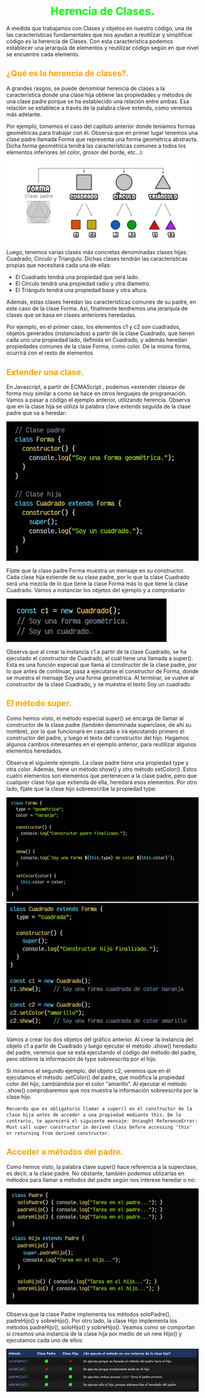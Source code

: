 # <span style="color:lime"><center>Herencia de Clases.</center></span>

A medida que trabajamos con Clases y objetos en nuestro código, una de las características fundamentales que nos ayudan a reutilizar y simplificar código es la herencia de Clases. Con esta característica podemos establecer una jerarquía de elementos y reutilizar código según en que nivel se encuentre cada elemento.

## <span style="color:orange">¿Qué es la herencia de clases?.</span>
A grandes rasgos, se puede denominar herencia de clases a la característica donde una clase hija obtiene las propiedades y métodos de una clase padre porque se ha establecido una relación entre ambas. Esa relación se establece a través de la palabra clave extends, como veremos más adelante.

Por ejemplo, tomemos el caso del capítulo anterior donde teníamos formas geométricas para trabajar con él. Observa que en primer lugar tenemos una clase padre llamada Forma que representa una forma geométrica abstracta. Dicha forma geométrica tendrá las características comunes a todos los elementos inferiores (el color, grosor del borde, etc...):

![alt text](./imagenes-herencia-de-clases/herencia.png)

Luego, tenemos varias clases más concretas denominadas clases hijas: Cuadrado, Circulo y Triangulo. Dichas clases tendrán las características propias que necesitará cada una de ellas:

   - El Cuadrado tendrá una propiedad que será lado.
   - El Círculo tendrá una propiedad radio y otra diametro.
   - El Triángulo tendrá una propiedad base y otra altura.

Además, estas clases heredan las características comunes de su padre, en este caso de la clase Forma. Así, finalmente tendremos una jerarquía de clases que se basa en clases anteriores heredadas.

Por ejemplo, en el primer caso, los elementos c1 y c2 son cuadrados, objetos generados (instanciados) a partir de la clase Cuadrado, que tienen cada uno una propiedad lado, definida en Cuadrado, y además heredan propiedades comunes de la clase Forma, como color. De la misma forma, ocurrirá con el resto de elementos

## <span style="color:orange">Extender una clase.</span>
En Javascript, a partir de ECMAScript , podemos «extender clases» de forma muy similar a como se hace en otros lenguajes de programación. Vamos a pasar a código el ejemplo anterior, utilizando herencia. Observa que en la clase hija se utiliza la palabra clave extends seguida de la clase padre que va a heredar:

![alt text](./imagenes-herencia-de-clases/image.png)

Fíjate que la clase padre Forma muestra un mensaje en su constructor. Cada clase hija extiende de su clase padre, por lo que la clase Cuadrado será una mezcla de lo que tiene la clase Forma más lo que tiene la clase Cuadrado. Vamos a instanciar los objetos del ejemplo y a comprobarlo:

![alt text](./imagenes-herencia-de-clases/image-1.png)

Observa que al crear la instancia c1 a partir de la clase Cuadrado, se ha ejecutado el constructor de Cuadrado, el cuál tiene una llamada a super(). Esta es una función especial que llama al constructor de la clase padre, por lo que antes de continuar, pasa a ejecutarse el constructor de Forma, donde se muestra el mensaje Soy una forma geométrica. Al terminar, se vuelve al constructor de la clase Cuadrado, y se muestra el texto Soy un cuadrado.

## <span style="color:orange">El método super.</span>
Como hemos visto, el método especial super() se encarga de llamar al constructor de la clase padre (también denominada superclase, de ahí su nombre), por lo que funcionará en cascada e irá ejecutando primero el constructor del padre, y luego el texto del constructor del hijo. Hagamos algunos cambios interesantes en el ejemplo anterior, para reutilizar algunos elementos heredados.

Observa el siguiente ejemplo. La clase padre tiene una propiedad type y otra color. Además, tiene un método show() y otro método setColor(). Estos cuatro elementos son elementos que pertenecen a la clase padre, pero que cualquier clase hija que extienda de ella, heredará esos elementos. Por otro lado, fíjate que la clase hijo sobreescribe la propiedad type:

![alt text](./imagenes-herencia-de-clases/image-2.png)
![alt text](./imagenes-herencia-de-clases/image-3.png)

Vamos a crear los dos objetos del gráfico anterior. Al crear la instancia del objeto c1 a partir de Cuadrado y luego ejecutar el método .show() heredado del padre, veremos que se está ejecutando el código del método del padre, pero obtiene la información de type sobreescrita por el hijo.

Si miramos el segundo ejemplo, del objeto c2, veremos que en él ejecutamos el método .setColor() del padre, que modifica la propiedad color del hijo, cambiándola por el color "amarillo". Al ejecutar el método .show() comprobaremos que nos muestra la información sobreescrita por la clase hijo.

    Recuerda que es obligatorio llamar a super() en el constructor de la clase hija antes de acceder a una propiedad mediante this. De lo contrario, te aparecerá el siguiente mensaje: Uncaught ReferenceError: Must call super constructor in derived class before accessing 'this' or returning from derived constructor.

## <span style="color:orange">Acceder a métodos del padre.</span>
Como hemos visto, la palabra clave super() hace referencia a la superclase, es decir, a la clase padre. No obstante, también podemos utilizarlas en métodos para llamar a métodos del padre según nos interese heredar o no:

![alt text](./imagenes-herencia-de-clases/image-4.png)

Observa que la clase Padre implementa los métodos soloPadre(), padreHijo() y sobreHijo(). Por otro lado, la clase Hijo implementa los métodos padreHijo(), soloHijo() y sobreHijo(). Veamos como se comportan si creamos una instancia de la clase hija por medio de un new Hijo() y ejecutamos cada uno de ellos:

![alt text](./imagenes-herencia-de-clases/image-5.png)
